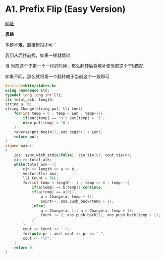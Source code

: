 # A1. Prefix Flip (Easy Version)

[网址](https://codeforces.com/problemset/problem/1381/A1)

**思路**

本题不难，直接模拟即可：

我们从后往前找，如果一样就跳过

当 当前这个于第一个一样的时候，那么翻转后将填补使当前这个于b匹配

如果不同，那么就将第一个翻转成于当前这个一致即可

```c++
#include<bits/stdc++.h>
using namespace std;
typedef long long int lli;
lli total_ask, length;
string a, b;
string Change(string put, lli Len){
    for(int temp = 0 ; temp < Len ; temp++){
        if(put[temp] == '0') put[temp] = '1';
        else put[temp] = '0';
    }
    reverse(put.begin(), put.begin() + Len);
    return put;
}
signed main()
{
    ios::sync_with_stdio(false), cin.tie(0), cout.tie(0);
    cin >> total_ask;
    while(total_ask--){
        cin >> length >> a >> b;
        vector<lli> ans;
        lli Count = 0LL;
        for(int temp = length - 1 ; temp >= 0 ; temp--){
            if(a[temp] == b[temp]) continue;
            if(a[temp] == a[0]){
                a = Change(a, temp + 1);
                Count++; ans.push_back(temp + 1);
            }else{
                a = Change(a, 1); a = Change(a, temp + 1);
                Count += 2; ans.push_back(1), ans.push_back(temp + 1);
            }
        }
        cout << Count << " ";
        for(auto pr : ans) cout << pr << " ";
        cout << "\n";
    }
    return 0;
}
```

